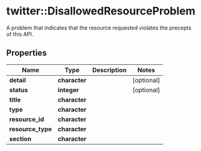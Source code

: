 # twitter::DisallowedResourceProblem

A problem that indicates that the resource requested violates the precepts of this API.

## Properties
Name | Type | Description | Notes
------------ | ------------- | ------------- | -------------
**detail** | **character** |  | [optional] 
**status** | **integer** |  | [optional] 
**title** | **character** |  | 
**type** | **character** |  | 
**resource_id** | **character** |  | 
**resource_type** | **character** |  | 
**section** | **character** |  | 


